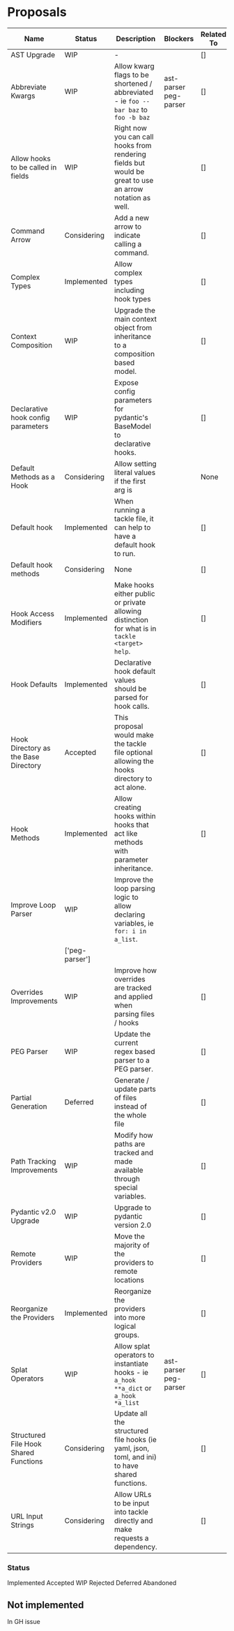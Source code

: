 # Proposals

[//]: # (DO NOT MODIFY - Generate with `tackle` in this directory)
[//]: # (--start--)

| Name | Status | Description | Blockers | Related To |
| --- | --- | --- | --- | --- |
| AST Upgrade | WIP | - |  | [] |
| Abbreviate Kwargs | WIP | Allow kwarg flags to be shortened / abbreviated - ie `foo --bar baz` to `foo -b baz` | ast-parser<br />peg-parser<br /> | [] |
| Allow hooks to be called in fields | WIP | Right now you can call hooks from rendering fields but would be great to use an arrow notation as well. |  | [] |
| Command Arrow | Considering | Add a new arrow to indicate calling a command. |  | [] |
| Complex Types | Implemented | Allow complex types including hook types |  | [] |
| Context Composition | WIP | Upgrade the main context object from inheritance to a composition based model. |  | [] |
| Declarative hook config parameters | WIP | Expose config parameters for pydantic's BaseModel to declarative hooks. |  | [] |
| Default Methods as a Hook | Considering | Allow setting literal values if the first arg is |  | None |
| Default hook | Implemented | When running a tackle file, it can help to have a default hook to run. |  | [] |
| Default hook methods | Considering | None |  | [] |
| Hook Access Modifiers | Implemented | Make hooks either public or private allowing distinction for what is in `tackle <target> help`. |  | [] |
| Hook Defaults | Implemented | Declarative hook default values should be parsed for hook calls. |  | [] |
| Hook Directory as the Base Directory | Accepted | This proposal would make the tackle file optional allowing the hooks directory to act alone. |  | [] |
| Hook Methods | Implemented | Allow creating hooks within hooks that act like methods with parameter inheritance. |  | [] |
| Improve Loop Parser | WIP | Improve the loop parsing logic to allow declaring variables, ie `for: i in a_list`.
 |  | ['peg-parser'] |
| Overrides Improvements | WIP | Improve how overrides are tracked and applied when parsing files / hooks |  | [] |
| PEG Parser | WIP | Update the current regex based parser to a PEG parser. |  | [] |
| Partial Generation | Deferred | Generate / update parts of files instead of the whole file |  | [] |
| Path Tracking Improvements | WIP | Modify how paths are tracked and made available through special variables. |  | [] |
| Pydantic v2.0 Upgrade | WIP | Upgrade to pydantic version 2.0 |  | [] |
| Remote Providers | WIP | Move the majority of the providers to remote locations |  | [] |
| Reorganize the Providers | Implemented | Reorganize the providers into more logical groups. |  | [] |
| Splat Operators | WIP | Allow splat operators to instantiate hooks - ie `a_hook **a_dict` or `a_hook *a_list` | ast-parser<br />peg-parser<br /> | [] |
| Structured File Hook Shared Functions | Considering | Update all the structured file hooks (ie yaml, json, toml, and ini) to have shared functions. |  | [] |
| URL Input Strings | Considering | Allow URLs to be input into tackle directly and make requests a dependency. |  | [] |

[//]: # (--end--)


### Status

Implemented
Accepted
WIP
Rejected
Deferred
Abandoned

## Not implemented

In GH issue

